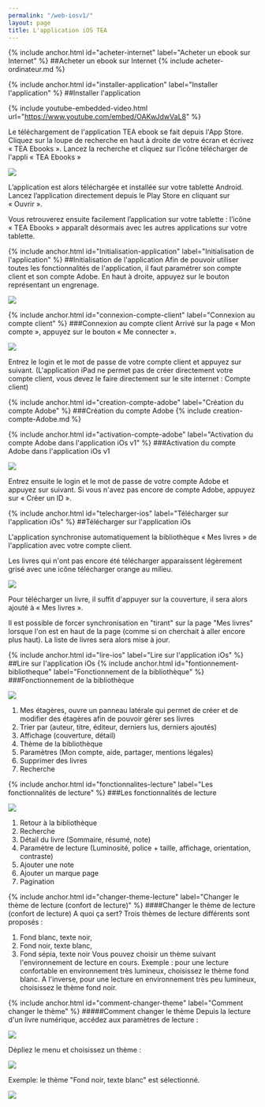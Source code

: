 ```yaml
---
permalink: "/web-iosv1/"
layout: page
title: L'application iOS TEA
---
```


{% include anchor.html id="acheter-internet" label="Acheter un ebook sur Internet" %}
##Acheter un ebook sur Internet
{% include acheter-ordinateur.md %}

{% include anchor.html id="installer-application" label="Installer l'application" %}
##Installer l'application

{% include youtube-embedded-video.html url="https://www.youtube.com/embed/OAKwJdwVaL8" %}

Le téléchargement de l'application TEA ebook se fait depuis l'App Store. Cliquez sur la loupe de recherche en haut à droite de votre écran et écrivez « TEA Ebooks ». Lancez la recherche et cliquez sur l’icône télécharger de l'appli « TEA Ebooks »

![](/images/support-iPad-1.jpg)

L’application est alors téléchargée et installée sur votre tablette Android. Lancez l’application directement depuis le Play Store en cliquant sur « Ouvrir ».

Vous retrouverez ensuite facilement l’application sur votre tablette : l’icône « TEA Ebooks » apparaît désormais avec les autres applications sur votre tablette.

{% include anchor.html id="Initialisation-application" label="Initialisation de l'application" %}
##Initialisation de l'application
Afin de pouvoir utiliser toutes les fonctionnalités de l'application, il faut paramétrer son compte client et son compte Adobe.
En haut à droite, appuyez sur le bouton représentant un engrenage.

![](/images/support-iPad-2.png)

{% include anchor.html id="connexion-compte-client" label="Connexion au compte client" %}
###Connexion au compte client
Arrivé sur la page « Mon compte », appuyez sur le bouton « Me connecter ».

![](/images/support-iPad-3.png)

Entrez le login et le mot de passe de votre compte client et appuyez sur suivant. (L'application iPad ne permet pas de créer directement votre compte client, vous devez le faire directement sur le site internet : Compte client)

{% include anchor.html id="creation-compte-adobe" label="Création du compte Adobe" %}
###Création du compte Adobe
{% include creation-compte-Adobe.md %}

{% include anchor.html id="activation-compte-adobe" label="Activation du compte Adobe dans l'application iOs v1" %}
###Activation du compte Adobe dans l'application iOs v1

![](/images/support-iPad-4.png)

Entrez ensuite le login et le mot de passe de votre compte Adobe et appuyez sur suivant. Si vous n'avez pas encore de compte Adobe, appuyez sur « Créer un ID ».

{% include anchor.html id="telecharger-ios" label="Télécharger sur l'application iOs" %}
##Télécharger sur l'application iOs

L'application synchronise automatiquement la bibliothèque « Mes livres » de l'application avec votre compte client.

Les livres qui n'ont pas encore été télécharger apparaissent légèrement grisé avec une icône télécharger orange au milieu.

![](/images/telecharger-iPad-1.png)

Pour télécharger un livre, il suffit d'appuyer sur la couverture, il sera alors ajouté à « Mes livres ».

Il est possible de forcer synchronisation en "tirant" sur la page "Mes livres" lorsque l'on est en haut de la page (comme si on cherchait à aller encore plus haut). La liste de livres sera alors mise à jour.

{% include anchor.html id="lire-ios" label="Lire sur l'application iOs" %}
##Lire sur l'application iOs
{% include anchor.html id="fontionnement-bibliotheque" label="Fonctionnement de la bibliothèque" %}
###Fonctionnement de la bibliothèque

![](/images/lire-iPad-1.png)

1. Mes étagères, ouvre un panneau latérale qui permet de créer et de modifier des étagères afin de pouvoir gérer ses livres
2. Trier par (auteur, titre, éditeur, derniers lus, derniers ajoutés)
3. Affichage (couverture, détail)
4. Thème de la bibliothèque
5. Paramètres (Mon compte, aide, partager, mentions légales)
6. Supprimer des livres
7. Recherche

{% include anchor.html id="fonctionnalites-lecture" label="Les fonctionnalités de lecture" %}
###Les fonctionnalités de lecture

![](/images/lire-iPad-2.png)

1. Retour à la bibliothèque
2. Recherche
3. Détail du livre (Sommaire, résumé, note)
4. Paramètre de lecture (Luminosité, police + taille, affichage, orientation, contraste)
5. Ajouter une note
6. Ajouter un marque page
7. Pagination

{% include anchor.html id="changer-theme-lecture" label="Changer le thème de lecture (confort de lecture)" %}
####Changer le thème de lecture (confort de lecture)
A quoi ça sert?
Trois thèmes de lecture différents sont proposés : 
1. Fond blanc, texte noir, 
2. Fond noir, texte blanc, 
3. Fond sépia, texte noir 
Vous pouvez choisir un thème suivant l'environnement de lecture en cours. 
Exemple : pour une lecture confortable en environnement très lumineux, choisissez le thème fond blanc. A l'inverse, pour une lecture en environnement très peu lumineux, choisissez le thème fond noir.

{% include anchor.html id="comment-changer-theme" label="Comment changer le thème" %}
#####Comment changer le thème
Depuis la lecture d'un livre numérique, accédez aux paramètres de lecture :

![](/images/lire-iPad-3.png)

Dépliez le menu et choisissez un thème :

![](/images/lire-iPad-4.png)

Exemple: le thème "Fond noir, texte blanc" est sélectionné.

![](/images/lire-iPad-5.png)

